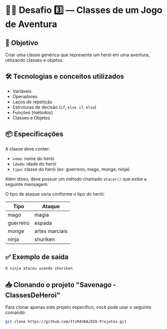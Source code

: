 # 🧙‍♂️ Desafio 3️⃣ — Classes de um Jogo de Aventura

## 🎯 Objetivo

Criar uma classe genérica que represente um herói em uma aventura, utilizando classes e objetos.
## 🛠️ Tecnologias e conceitos utilizados

- Variáveis
- Operadores
- Laços de repetição
- Estruturas de decisão (`if`, `else if`, `else`)
- Funções (métodos)
- Classes e Objetos

## 📦 Especificações

A classe deve conter:

- `nome`: nome do herói
- `idade`: idade do herói
- `tipo`: classe do herói (ex: guerreiro, mago, monge, ninja)

Além disso, deve possuir um método chamado `atacar()` que exibe a seguinte mensagem:

O tipo de ataque varia conforme o tipo do herói:

| Tipo      | Ataque               |
|-----------|----------------------|
| mago      | magia                |
| guerreiro | espada               |
| monge     | artes marciais       |
| ninja     | shuriken             |

## ✅ Exemplo de saída

```bash
O ninja atacou usando shuriken
```
## 📥 Clonando o projeto "Savenago - ClassesDeHeroi"

Para clonar apenas este projeto específico, você pode usar o seguinte comando:

```bash
git clone https://github.com/ItsRAYKA/DIO-Projetos.git

